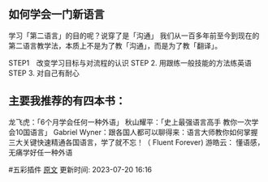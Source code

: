 
## 如何学会一门新语言

学习「第二语言」的目的呢？说穿了是「沟通」
我们从一百多年前至今到现在的第二语言教学法，本质上不是为了教「沟通」，而是为了教「翻译」。

STEP1　改变学习目标与对流程的认识
STEP 2. 用跟练一般技能的方法练英语
STEP 3. 对自己有耐心

## 主要我推荐的有四本书：
龙飞虎：「6个月学会任何一种外语」
秋山耀平：「史上最强语言高手 教你一次学会10国语言」
Gabriel Wyner：跟各国人都可以聊得来：语言大师教你如何掌握三大关键快速精通各国语言，学了就不忘！（ Fluent Forever)
游皓云： 懂语感，无痛学好任一种外语





 #五彩插件 [原文](https://github.com/xdite/learn-hack/blob/master/19.md)
更新时间: 2023-07-20 16:16